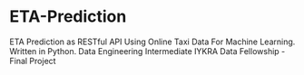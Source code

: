 # ETA-Prediction
ETA Prediction as RESTful API Using Online Taxi Data For Machine Learning. Written in Python.
Data Engineering Intermediate IYKRA Data Fellowship - Final Project 
